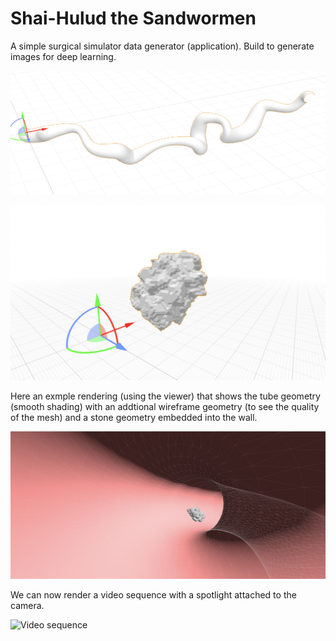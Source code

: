 # Shai-Hulud the Sandwormen

A simple surgical simulator data generator (application). Build to generate images for deep learning.

![Example generated surface](/images/WormSurface.png "Example surface")

![Example stone](/images/Stone.png "Example surface for stone structure")

Here an exmple rendering (using the viewer) that shows the tube geometry (smooth shading) with an addtional wireframe geometry (to see the quality of the mesh) and a stone geometry embedded into the wall.

![Example surface rendered with stone](/images/WormStone.png "Example combined surface and stone geometry")

We can now render a video sequence with a spotlight attached to the camera.

![Video sequence](/images/animage.gif "Video sequence with wireframe and stone")
